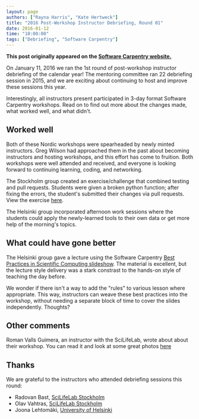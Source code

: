 ```yaml
---
layout: page
authors: ["Rayna Harris", "Kate Hertweck"]
title: "2016 Post-Workshop Instructor Debriefing, Round 01"
date: 2016-01-12
time: "10:00:00"
tags: ["Debriefing", "Software Carpentry"]
---
```


<p><b>This post originally appeared on the <a href="https://software-carpentry.org/">Software Carpentry website.</a></b></p>
<!-- start excerpt -->
On January 11, 2016 we ran the 1st round of post-workshop instructor debriefing of the calendar year! The mentoring committee ran 22 debriefing session in 2015, and we are exciting about continuing to host and improve these sessions this year. 

Interestingly, all instructors present participated in 3-day format Software Carpentry workshops. Read on to find out more about the changes made, what worked well, and what didn't. 
<!-- end excerpt -->

## Worked well

Both of these Nordic workshops were spearheaded by newly minted instructors. Greg Wilson had approached them in the past about becoming instructors and hosting workshops, and this effort has come to fruition. Both workshops were well attended and received, and everyone is looking forward to continuing learning, coding, and networking. 

The Stockholm group created an exercise/challenge that combined testing and pull requests. Students were given a broken python function; after fixing the errors, the student's submitted their changes via pull requests. View the exercise [here](https://github.com/bast/python-tdd-exercises).

The Helsinki group incorporated afternoon work sessions where the students could apply the newly-learned tools to their own data or get more help of the morning's topics. 

## What could have gone better

The Helsinki group gave a lecture using the Software Carpentry [Best Practices in Scientific Computing slideshow](http://swcarpentry.github.io/slideshows/best-practices/index.html). The material is excellent, but the lecture style delivery was a stark constrast to the hands-on style of teaching the day before. 

We wonder if there isn't a way to add the "rules" to various lesson where appropriate. This way, instructors can weave these best practices into the workshop, without needing a separate block of time to cover the slides independently. Thoughts? 

## Other comments
Roman Valls Guimera, an instructor with the SciLifeLab, wrote about about their workshop. You can read it and look at some great photos [here](http://blogs.nopcode.org/brainstorm/2015/12/02/software-and-data-carpentry-workshop-2015/)

## Thanks

We are grateful to the instructors who attended debriefing sessions this round:

- Radovan Bast, [SciLifeLab Stockholm](https://pythonkurs.github.io/2015-11-30-swc_data/)
- Olav Vahtras, [SciLifeLab Stockholm](https://pythonkurs.github.io/2015-11-30-swc_data/)
- Joona Lehtomäki, [University of Helsinki](https://cbig.github.io/2015-11-25-helsinki/)
